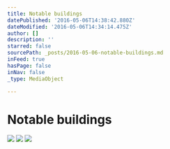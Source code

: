 ```yaml
---
title: Notable buildings
datePublished: '2016-05-06T14:38:42.880Z'
dateModified: '2016-05-06T14:34:14.475Z'
author: []
description: ''
starred: false
sourcePath: _posts/2016-05-06-notable-buildings.md
inFeed: true
hasPage: false
inNav: false
_type: MediaObject

---
```

# Notable buildings
![](https://the-grid-user-content.s3-us-west-2.amazonaws.com/f384ee8e-6f31-43a4-a34a-bffa9d085b22.jpg)
![](https://the-grid-user-content.s3-us-west-2.amazonaws.com/739d64f3-d016-4363-aa12-a8c01a09ecf3.jpg)
![](https://the-grid-user-content.s3-us-west-2.amazonaws.com/0e1c2d4c-84dc-4c3e-a703-e0a38dd36d24.jpg)